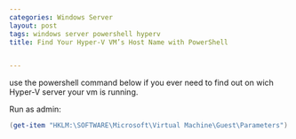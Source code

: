 ```yaml
---
categories: Windows Server
layout: post
tags: windows server powershell hyperv
title: Find Your Hyper-V VM’s Host Name with PowerShell


---
```


use the powershell command below if you ever need to find out on wich Hyper-V server your vm is running.

Run as admin:

```powershell
(get-item "HKLM:\SOFTWARE\Microsoft\Virtual Machine\Guest\Parameters").GetValue("HostName")
```